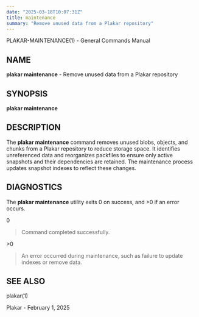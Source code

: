 ```yaml
---
date: "2025-03-18T10:07:31Z"
title: maintenance
summary: "Remove unused data from a Plakar repository"
---
```

PLAKAR-MAINTENANCE(1) - General Commands Manual

## NAME

**plakar maintenance** - Remove unused data from a Plakar repository

## SYNOPSIS

**plakar maintenance**

## DESCRIPTION

The
**plakar maintenance**
command removes unused blobs, objects, and chunks from a Plakar
repository to reduce storage space.
It identifies unreferenced data and reorganizes packfiles to ensure
only active snapshots and their dependencies are retained.
The maintenance process updates snapshot indexes to reflect these
changes.

## DIAGNOSTICS

The **plakar maintenance** utility exits&#160;0 on success, and&#160;&gt;0 if an error occurs.

0

> Command completed successfully.

&gt;0

> An error occurred during maintenance, such as failure to update indexes
> or remove data.

## SEE ALSO

plakar(1)

Plakar - February 1, 2025
